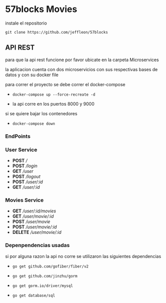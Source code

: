 # 57blocks Movies

instale el repositorio

`git clone https://github.com/jeffleon/57blocks`

## API REST
para que la api rest funcione por favor ubicate en la carpeta Microservices

la aplicacion cuenta con dos microservicios con sus respectivas bases de datos y con su docker file

para correr el proyecto se debe correr el docker-compose

* `docker-compose up --force-recreate -d`

* la api corre en los puertos 8000 y 9000

si se quiere bajar los contenedores

* `docker-compose down`

### EndPoints

### User Service

* __POST__  _/_
* __POST__  _/login_
* __GET__  _/user_
* __POST__  _/logout_
* __POST__  _/user/:id_
* __GET__  _/user/:id_

### Movies Service

* __GET__  _/user/:id/movies_
* __GET__  _/user/movie/:id_
* __POST__  _/user/movie_
* __POST__  _/user/movie/:id_
* __DELETE__  _/user/movie/:id_

### Depenpendencias usadas

si por alguna razon la api no corre se utilizaron las siguientes dependencias

* `go get github.com/gofiber/fiber/v2`

* `go get github.com/jinzhu/gorm`

* `go get gorm.io/driver/mysql`

* `go get database/sql`
